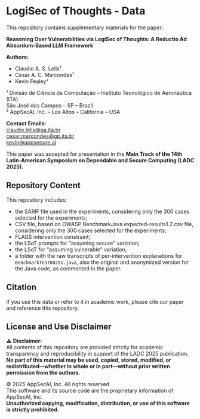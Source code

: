 # LogiSec of Thoughts - Data

This repository contains supplementary materials for the paper:

**Reasoning Over Vulnerabilities via LogiSec of Thoughts: A Reductio Ad Absurdum-Based LLM Framework**

**Authors:**
- Claudio A. S. Lelis¹  
- Cesar A. C. Marcondes¹  
- Kevin Fealey²  

¹ Divisão de Ciência da Computação – Instituto Tecnológico de Aeronáutica (ITA)  
São José dos Campos – SP – Brazil  
² AppSecAI, Inc. – Los Altos – California – USA

**Contact Emails:**  
claudio.lelis@ga.ita.br  
cesar.marcondes@gp.ita.br  
kevin@appsecure.ai

This paper was accepted for presentation in the **Main Track of the 14th Latin-American Symposium on Dependable and Secure Computing (LADC 2025)**.

## Repository Content

This repository includes:
- the SARIF file used in the experiments, considering only the 300 cases selected for the experiments;
- CSV file, based on OWASP BenchmarkJava expected-results1.2.csv file, considering only the 300 cases selected for the experiments;
- FLAGS intervention constraint;
- the LSoT prompts for "assuming secure" variation;
- the LSoT for "assuming vulnerable" variation;
- a folder with the raw transcripts of per-intervention explanations for `BenchmarkTest00251.java`, also the original and anonymized version for the Java code, as commented in the paper.


## Citation

If you use this data or refer to it in academic work, please cite our paper and reference this repository.

## License and Use Disclaimer

⚠️ **Disclaimer:**  
All contents of this repository are provided strictly for academic transparency and reproducibility in support of the LADC 2025 publication. **No part of this material may be used, copied, stored, modified, or redistributed—whether in whole or in part—without prior written permission from the authors.**

© 2025 AppSecAI, Inc. All rights reserved.  
This software and its source code are the proprietary information of AppSecAI, Inc.  
**Unauthorized copying, modification, distribution, or use of this software is strictly prohibited.**
